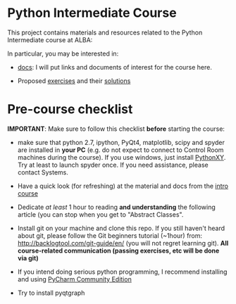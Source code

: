 # Python Intermediate Course

This project contains materials and resources related to the Python Intermediate
course at ALBA:

In particular, you may be interested in:

- [docs](docs): I will put links and documents of interest for the course here.

- Proposed [exercises](exercises) and their [solutions](exercises/cheat)


# Pre-course checklist

**IMPORTANT**: Make sure to follow this checklist **before** starting the course:

- make sure that python 2.7, ipython, PyQt4, matplotlib, scipy and spyder are 
  installed in **your PC** (e.g. do not expect to connect to Control Room 
  machines during the course). If you use windows, just install 
  [PythonXY](http://python-xy.github.io). Try at least to launch spyder once. 
  If you need assistance, please contact Systems.
  
- Have a quick look (for refreshing) at the material and docs from the 
  [intro course](https://git.cells.es/cpascual/pythoncourse-intro)
  
- Dedicate *at least* 1 hour to reading **and understanding** the following 
  article (you can stop when you get to "Abstract Classes". 
  
- Install git on your machine and clone this repo. If you still haven't heard 
  about git, please follow the Git beginners tutorial (~1hour) from: 
  http://backlogtool.com/git-guide/en/ (you will not regret learning git).
  **All course-related communication (passing exercises, etc will be done via 
  git)**
  
- If you intend doing serious python programming, I recommend installing and 
  using [PyCharm Community Edition](https://www.jetbrains.com/pycharm)

- Try to install pyqtgraph
  
  